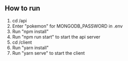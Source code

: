 ##  How to run

1.  cd /api
2.  Enter "pokemon" for MONGODB_PASSWORD in .env
2.  Run "npm install"
3.  Run "npm run start" to start the api server
4.  cd /client
5.  Run "yarn install"
6.  Run "yarn serve" to start the client